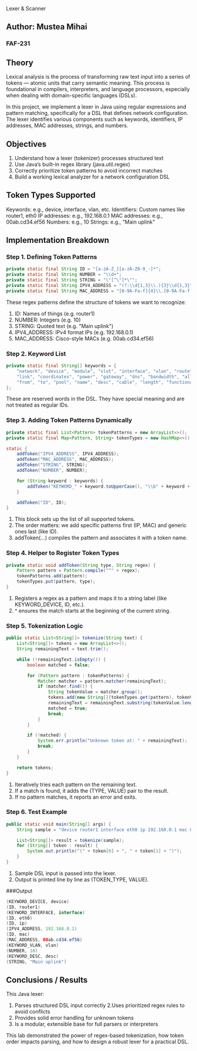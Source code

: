 Lexer & Scanner

## Author: Mustea Mihai
### FAF-231

## Theory

Lexical analysis is the process of transforming raw text input into a series of tokens — atomic units that carry semantic meaning. This process is foundational in compilers, interpreters, and language processors, especially when dealing with domain-specific languages (DSLs).

In this project, we implement a lexer in Java using regular expressions and pattern matching, specifically for a DSL that defines network configuration. The lexer identifies various components such as keywords, identifiers, IP addresses, MAC addresses, strings, and numbers.


## Objectives

1. Understand how a lexer (tokenizer) processes structured text
2. Use Java’s built-in regex library (java.util.regex)
3. Correctly prioritize token patterns to avoid incorrect matches
4. Build a working lexical analyzer for a network configuration DSL


## Token Types Supported

Keywords: e.g., device, interface, vlan, etc.
Identifiers: Custom names like router1, eth0
IP addresses: e.g., 192.168.0.1
MAC addresses: e.g., 00ab.cd34.ef56
Numbers: e.g., 10
Strings: e.g., "Main uplink"


## Implementation Breakdown

### Step 1. Defining Token Patterns
```java
private static final String ID = "[a-zA-Z_][a-zA-Z0-9_-]*";
private static final String NUMBER = "\\d+";
private static final String STRING = "\"[^\"]*\"";
private static final String IPV4_ADDRESS = "(?:\\d{1,3}\\.){3}\\d{1,3}";
private static final String MAC_ADDRESS = "[0-9A-Fa-f]{4}\\.[0-9A-Fa-f]{4}\\.[0-9A-Fa-f]{4}";
```
These regex patterns define the structure of tokens we want to recognize:
1. ID: Names of things (e.g. router1)
2. NUMBER: Integers (e.g. 10)
3. STRING: Quoted text (e.g. "Main uplink")
4. IPV4_ADDRESS: IPv4 format IPs (e.g. 192.168.0.1)
5. MAC_ADDRESS: Cisco-style MACs (e.g. 00ab.cd34.ef56)

### Step 2. Keyword List
```java
private static final String[] keywords = {
    "network", "device", "module", "slot", "interface", "vlan", "route", "dhcp", "acl",
    "link", "coordinates", "power", "gateway", "dns", "bandwidth", "allow", "deny",
    "from", "to", "pool", "name", "desc", "cable", "length", "functional", "static"
};
```
These are reserved words in the DSL. They have special meaning and are not treated as regular IDs.

### Step 3. Adding Token Patterns Dynamically
```java
private static final List<Pattern> tokenPatterns = new ArrayList<>();
private static final Map<Pattern, String> tokenTypes = new HashMap<>();

static {
    addToken("IPV4_ADDRESS", IPV4_ADDRESS);
    addToken("MAC_ADDRESS", MAC_ADDRESS);
    addToken("STRING", STRING);
    addToken("NUMBER", NUMBER);

    for (String keyword : keywords) {
        addToken("KEYWORD_" + keyword.toUpperCase(), "\\b" + keyword + "\\b");
    }

    addToken("ID", ID);
}
```
1. This block sets up the list of all supported tokens.
2. The order matters: we add specific patterns first (IP, MAC) and generic ones last (like ID).
3. addToken(...) compiles the pattern and associates it with a token name.

### Step 4. Helper to Register Token Types
```java
private static void addToken(String type, String regex) {
    Pattern pattern = Pattern.compile("^" + regex);
    tokenPatterns.add(pattern);
    tokenTypes.put(pattern, type);
}
```
1. Registers a regex as a pattern and maps it to a string label (like KEYWORD_DEVICE, ID, etc.).
2. ^ ensures the match starts at the beginning of the current string.


### Step 5. Tokenization Logic
```java
public static List<String[]> tokenize(String text) {
    List<String[]> tokens = new ArrayList<>();
    String remainingText = text.trim();

    while (!remainingText.isEmpty()) {
        boolean matched = false;

        for (Pattern pattern : tokenPatterns) {
            Matcher matcher = pattern.matcher(remainingText);
            if (matcher.find()) {
                String tokenValue = matcher.group();
                tokens.add(new String[]{tokenTypes.get(pattern), tokenValue});
                remainingText = remainingText.substring(tokenValue.length()).trim();
                matched = true;
                break;
            }
        }

        if (!matched) {
            System.err.println("Unknown token at: " + remainingText);
            break;
        }
    }

    return tokens;
}
```
1. Iteratively tries each pattern on the remaining text.
2. If a match is found, it adds the (TYPE, VALUE) pair to the result.
3. If no pattern matches, it reports an error and exits.


### Step 6. Test Example
```java
public static void main(String[] args) {
    String sample = "device router1 interface eth0 ip 192.168.0.1 mac 00ab.cd34.ef56 vlan 10 desc \"Main uplink\"";

    List<String[]> result = tokenize(sample);
    for (String[] token : result) {
        System.out.println("(" + token[0] + ", " + token[1] + ")");
    }
}
```
1. Sample DSL input is passed into the lexer.
2. Output is printed line by line as (TOKEN_TYPE, VALUE).


###Output
```java
(KEYWORD_DEVICE, device)
(ID, router1)
(KEYWORD_INTERFACE, interface)
(ID, eth0)
(ID, ip)
(IPV4_ADDRESS, 192.168.0.1)
(ID, mac)
(MAC_ADDRESS, 00ab.cd34.ef56)
(KEYWORD_VLAN, vlan)
(NUMBER, 10)
(KEYWORD_DESC, desc)
(STRING, "Main uplink")
```


## Conclusions / Results

This Java lexer:

1. Parses structured DSL input correctly
2.Uses prioritized regex rules to avoid conflicts
3. Provides solid error handling for unknown tokens
4. Is a modular, extensible base for full parsers or interpreters


This lab demonstrated the power of regex-based tokenization, how token order impacts parsing, and how to design a robust lexer for a practical DSL.









